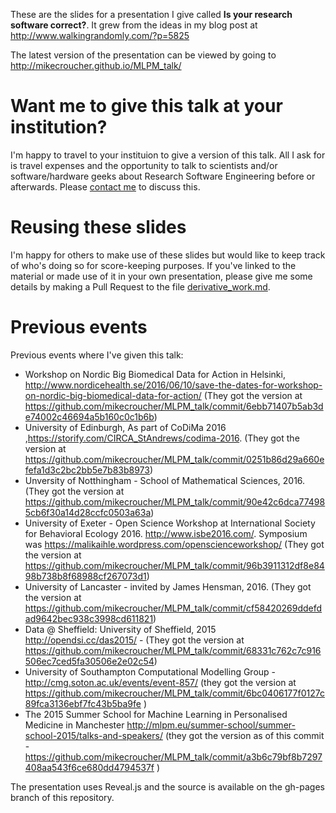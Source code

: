 These are the slides for a presentation I give called **Is your research software correct?**. It grew from the ideas in my blog post at http://www.walkingrandomly.com/?p=5825 

The latest version of the presentation can be viewed by going to http://mikecroucher.github.io/MLPM_talk/

# Want me to give this talk at your institution?

I'm happy to travel to your instituion to give a version of this talk. All I ask for is travel expenses and the opportunity to talk to scientists and/or software/hardware geeks about Research Software Engineering before or afterwards. Please [contact me](http://www.walkingrandomly.com/?page_id=2055) to discuss this.

# Reusing these slides

I'm happy for others to make use of these slides but would like to keep track of who's doing so for score-keeping purposes.
If you've linked to the material or made use of it in your own presentation, please give me some details by making a Pull Request to the file [derivative_work.md](./derivative_work.md).

# Previous events
Previous events where I've given this talk: 

* Workshop on Nordic Big Biomedical Data for Action in Helsinki, http://www.nordicehealth.se/2016/06/10/save-the-dates-for-workshop-on-nordic-big-biomedical-data-for-action/ (They got the version at https://github.com/mikecroucher/MLPM_talk/commit/6ebb71407b5ab3de74002c46694a5b160c0c1b6b)
* University of Edinburgh, As part of CoDiMa 2016 ,https://storify.com/CIRCA_StAndrews/codima-2016. (They got the version at https://github.com/mikecroucher/MLPM_talk/commit/0251b86d29a660efefa1d3c2bc2bb5e7b83b8973)
* Unversity of Notthingham - School of Mathematical Sciences, 2016. (They got the version at https://github.com/mikecroucher/MLPM_talk/commit/90e42c6dca774985cb6f30a14d28ccfc0503a63a)
* University of Exeter - Open Science Workshop at International Society for Behavioral Ecology 2016. http://www.isbe2016.com/. Symposium was https://malikaihle.wordpress.com/openscienceworkshop/ (They got the version at https://github.com/mikecroucher/MLPM_talk/commit/96b3911312df8e8498b738b8f68988cf267073d1)
* University of Lancaster - invited by James Hensman, 2016. (They got the version at https://github.com/mikecroucher/MLPM_talk/commit/cf58420269ddefdad9642bec938c3998cd611821)
* Data @ Sheffield: University of Sheffield, 2015 http://opendsi.cc/das2015/ - (They got the version at https://github.com/mikecroucher/MLPM_talk/commit/68331c762c7c916506ec7ced5fa30506e2e02c54)
* University of Southampton Computational Modelling Group - http://cmg.soton.ac.uk/events/event-857/ (they got the version at https://github.com/mikecroucher/MLPM_talk/commit/6bc0406177f0127c89fca3136ebf7fc43b5ba9fe )
* The 2015 Summer School for Machine Learning in Personalised Medicine in Manchester http://mlpm.eu/summer-school/summer-school-2015/talks-and-speakers/ (they got the version as of this commit - https://github.com/mikecroucher/MLPM_talk/commit/a3b6c79bf8b7297408aa543f6ce680dd4794537f )

The presentation uses Reveal.js and the source is available on the gh-pages branch of this repository.
